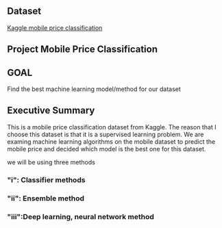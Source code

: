 ## Dataset

[Kaggle mobile price classification](https://www.kaggle.com/datasets/iabhishekofficial/mobile-price-classification)
## Project Mobile Price Classification 

## GOAL 
Find the best machine learning model/method for our dataset
<br/>
## Executive Summary
This is a mobile price classification dataset from Kaggle. The reason that I choose this dataset is that it is a supervised learning problem. We are examing machine learning algorithms on the mobile dataset to predict the mobile price and decided which model is the best one for this dataset. <br/>

we will be using three methods<br/>
### "i":  Classifier methods <br/>
### "ii": Ensemble method  <br/>
### "iii":Deep learning, neural network method